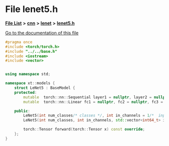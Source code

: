 

# File lenet5.h

[**File List**](files.md) **>** [**cnn**](dir_40be95ab8912b8deac694fbe2f8f2654.md) **>** [**lenet**](dir_7143ffcf272660e648740977d1bb606b.md) **>** [**lenet5.h**](lenet5_8h.md)

[Go to the documentation of this file](lenet5_8h.md)


```C++
#pragma once
#include <torch/torch.h>
#include "../../base.h"
#include <iostream>
#include <vector>


using namespace std;

namespace xt::models {
    struct LeNet5 : BaseModel {
    protected:
        mutable  torch::nn::Sequential layer1 = nullptr, layer2 = nullptr;
        mutable  torch::nn::Linear fc1 = nullptr, fc2 = nullptr, fc3 = nullptr;

    public:
        LeNet5(int num_classes/* classes */, int in_channels = 1/*  input channels */);
        LeNet5(int num_classes, int in_channels, std::vector<int64_t> input_shape);

        torch::Tensor forward(torch::Tensor x) const override;
    };
}
```


